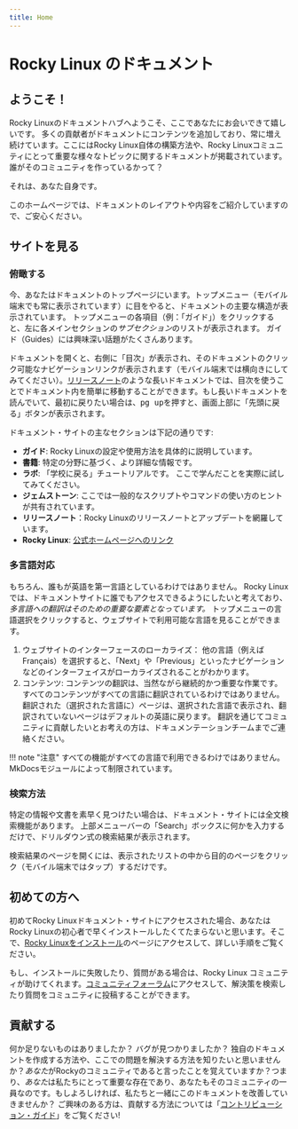 ```yaml
---
title: Home
---
```


# Rocky Linux のドキュメント

## ようこそ！

Rocky Linuxのドキュメントハブへようこそ、ここであなたにお会いできて嬉しいです。 多くの貢献者がドキュメントにコンテンツを追加しており、常に増え続けています。ここにはRocky Linux自体の構築方法や、Rocky Linuxコミュニティにとって重要な様々なトピックに関するドキュメントが掲載されています。誰がそのコミュニティを作っているかって？

それは、あなた自身です。

このホームページでは、ドキュメントのレイアウトや内容をご紹介していますので、ご安心ください。


## サイトを見る

### 俯瞰する

今、あなたはドキュメントのトップページにいます。トップメニュー（モバイル端末でも常に表示されています）に目をやると、ドキュメントの主要な構造が表示されています。 トップメニューの各項目（例：「ガイド」）をクリックすると、左に各メインセクションの*サブセクション*のリストが表示されます。 ガイド（Guides）には興味深い話題がたくさんあります。


ドキュメントを開くと、右側に「目次」が表示され、そのドキュメントのクリック可能なナビゲーションリンクが表示されます（モバイル端末では横向きにしてみてください）。[リリースノート](release_notes/8_5.md)のような長いドキュメントでは、目次を使うことでドキュメント内を簡単に移動することができます。もし長いドキュメントを読んでいて、最初に戻りたい場合は、<kbd>pg up</kbd>を押すと、画面上部に「先頭に戻る」ボタンが表示されます。


ドキュメント・サイトの主なセクションは下記の通りです:


* **ガイド**: Rocky Linuxの設定や使用方法を具体的に説明しています。
* **書籍**: 特定の分野に基づく、より詳細な情報です。
* **ラボ**: 「学校に戻る」チュートリアルです。 ここで学んだことを実際に試してみてください。
* **ジェムストーン**: ここでは一般的なスクリプトやコマンドの使い方のヒントが共有されています。
* **リリースノート**：Rocky Linuxのリリースノートとアップデートを網羅しています。
* **Rocky Linux**: [公式ホームページへのリンク](https://rockylinux.org)

### 多言語対応

もちろん、誰もが英語を第一言語としているわけではありません。 Rocky Linuxでは、ドキュメントサイトに誰でもアクセスできるようにしたいと考えており、*多言語への翻訳はそのための重要な要素となっています。* トップメニューの言語選択をクリックすると、ウェブサイトで利用可能な言語を見ることができます。


1. ウェブサイトのインターフェースのローカライズ： 他の言語（例えばFrançais）を選択すると、「Next」や「Previous」といったナビゲーションなどのインターフェイスがローカライズされることがわかります。
1. コンテンツ: コンテンツの翻訳は、当然ながら継続的かつ重要な作業です。 すべてのコンテンツがすべての言語に翻訳されているわけではありません。翻訳された（選択された言語に）ページは、選択された言語で表示され、翻訳されていないページはデフォルトの英語に戻ります。 翻訳を通じてコミュニティに貢献したいとお考えの方は、ドキュメンテーションチームまでご連絡ください。

!!! note "注意"
    すべての機能がすべての言語で利用できるわけではありません。MkDocsモジュールによって制限されています。

### 検索方法

特定の情報や文書を素早く見つけたい場合は、ドキュメント・サイトには全文検索機能があります。 上部メニューバーの「Search」ボックスに何かを入力するだけで、ドリルダウン式の検索結果が表示されます。

検索結果のページを開くには、表示されたリストの中から目的のページをクリック（モバイル端末ではタップ）するだけです。


## 初めての方へ

初めてRocky Linuxドキュメント・サイトにアクセスされた場合、あなたはRocky Linuxの初心者で早くインストールしたくてたまらないと思います。そこで、[Rocky Linuxをインストール](guides/9_installation.md)のページにアクセスして、詳しい手順をご覧ください。


もし、インストールに失敗したり、質問がある場合は、Rocky Linux コミュニティが助けてくれます。[コミュニティフォーラム](https://forums.rockylinux.org)にアクセスして、解決策を検索したり質問をコミュニティに投稿することができます。


## 貢献する

何か足りないものはありましたか？ バグが見つかりましたか？ 独自のドキュメントを作成する方法や、ここでの問題を解決する方法を知りたいと思いませんか？*あなた*がRockyのコミュニティであると言ったことを覚えていますか？つまり、*あなた*は私たちにとって重要な存在であり、あなたもそのコミュニティの一員なのです。もしよろしければ、私たちと一緒にこのドキュメントを改善していきませんか？ ご興味のある方は、貢献する方法については「[コントリビューション・ガイド](https://github.com/rocky-linux/documentation/blob/main/README.md)」をご覧ください!
